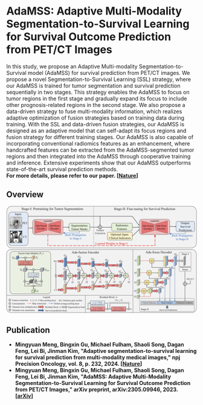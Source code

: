# AdaMSS: Adaptive Multi-Modality Segmentation-to-Survival Learning for Survival Outcome Prediction from PET/CT Images
In this study, we propose an Adaptive Multi-modality Segmentation-to-Survival model (AdaMSS) for survival prediction from PET/CT images. We propose a novel Segmentation-to-Survival Learning (SSL) strategy, where our AdaMSS is trained for tumor segmentation and survival prediction sequentially in two stages. This strategy enables the AdaMSS to focus on tumor regions in the first stage and gradually expand its focus to include other prognosis-related regions in the second stage. We also propose a data-driven strategy to fuse multi-modality information, which realizes adaptive optimization of fusion strategies based on training data during training. With the SSL and data-driven fusion strategies, our AdaMSS is designed as an adaptive model that can self-adapt its focus regions and fusion strategy for different training stages. Our AdaMSS is also capable of incorporating conventional radiomics features as an enhancement, where handcrafted features can be extracted from the AdaMSS-segmented tumor regions and then integrated into the AdaMSS through cooperative training and inference. Extensive experiments show that our AdaMSS outperforms state-of-the-art survival prediction methods.  
**For more details, please refer to our paper. [[Nature](https://www.nature.com/articles/s41698-024-00690-y)]**

## Overview
![workflow](https://github.com/MungoMeng/Survival-AdaMSS/blob/master/Figure/Overview.png)
![architecture](https://github.com/MungoMeng/Survival-AdaMSS/blob/master/Figure/Architecture.png)

## Publication
* **Mingyuan Meng, Bingxin Gu, Michael Fulham, Shaoli Song, Dagan Feng, Lei Bi, Jinman Kim, "Adaptive segmentation-to-survival learning for survival prediction from multi-modality medical images," npj Precision Oncology, vol. 8, p. 232, 2024. [[Nature](https://www.nature.com/articles/s41698-024-00690-y)]**
* **Mingyuan Meng, Bingxin Gu, Michael Fulham, Shaoli Song, Dagan Feng, Lei Bi, Jinman Kim, "AdaMSS: Adaptive Multi-Modality Segmentation-to-Survival Learning for Survival Outcome Prediction from PET/CT Images," arXiv preprint, arXiv:2305.09946, 2023. [[arXiv](https://arxiv.org/abs/2305.09946)]**
